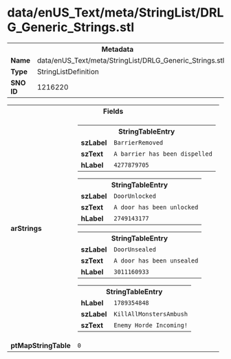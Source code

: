 <h1>data/enUS_Text/meta/StringList/DRLG_Generic_Strings.stl</h1><table><tr><th colspan="100%">Metadata</th></tr><tr><td><b>Name</b></td><td>data/enUS_Text/meta/StringList/DRLG_Generic_Strings.stl</td></tr><tr><td><b>Type</b></td><td>StringListDefinition</td></tr><tr><td><b>SNO ID</b></td><td>1216220</td></tr></table>

<table><tr><th colspan="100%">Fields</th></tr><tr><td><b>arStrings</b></td><td><table><tr><th colspan="100%">StringTableEntry</th></tr><tr><td><b>szLabel</b></td><td><code>BarrierRemoved</code></td></tr><tr><td><b>szText</b></td><td><code>A barrier has been dispelled</code></td></tr><tr><td><b>hLabel</b></td><td><code>4277879705</code></td></tr></table>


<table><tr><th colspan="100%">StringTableEntry</th></tr><tr><td><b>szLabel</b></td><td><code>DoorUnlocked</code></td></tr><tr><td><b>szText</b></td><td><code>A door has been unlocked</code></td></tr><tr><td><b>hLabel</b></td><td><code>2749143177</code></td></tr></table>


<table><tr><th colspan="100%">StringTableEntry</th></tr><tr><td><b>szLabel</b></td><td><code>DoorUnsealed</code></td></tr><tr><td><b>szText</b></td><td><code>A door has been unsealed</code></td></tr><tr><td><b>hLabel</b></td><td><code>3011160933</code></td></tr></table>


<table><tr><th colspan="100%">StringTableEntry</th></tr><tr><td><b>hLabel</b></td><td><code>1789354848</code></td></tr><tr><td><b>szLabel</b></td><td><code>KillAllMonstersAmbush</code></td></tr><tr><td><b>szText</b></td><td><code>Enemy Horde Incoming!</code></td></tr></table>


</td></tr><tr><td><b>ptMapStringTable</b></td><td><code>0</code></td></tr></table>

